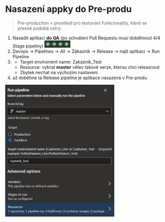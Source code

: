 # Nasazení appky do Pre-produ
>Pre-production = prostředí pro testování funkcionality, které se přesně podobá ostrý.

1. Nasadit aplikaci **do QA** (po schválení Pull Requestu musí doběhnout 4/4 Stage pipeliny) <img src="/Apps/Pics/4stages.png" alt="MarineGEO circle logo" style="height: 23px;"/>
2. Devops → Pipelines → All → Zákazník → Release → najít aplikaci → Run Pipeline
3. - Target enviroment name: Zakaznik_Test
   - Resource: vybrat **master** větev takové verze, kterou chci releasnout
   - Zbytek nechat na výchozím nastavení
4. až doběhne ta Release pipeline je aplikace nasazená v Pre-produ

<img src="/Apps/Pics/Run_preprod.png" alt="MarineGEO circle logo" style="width: 350px;"/>
